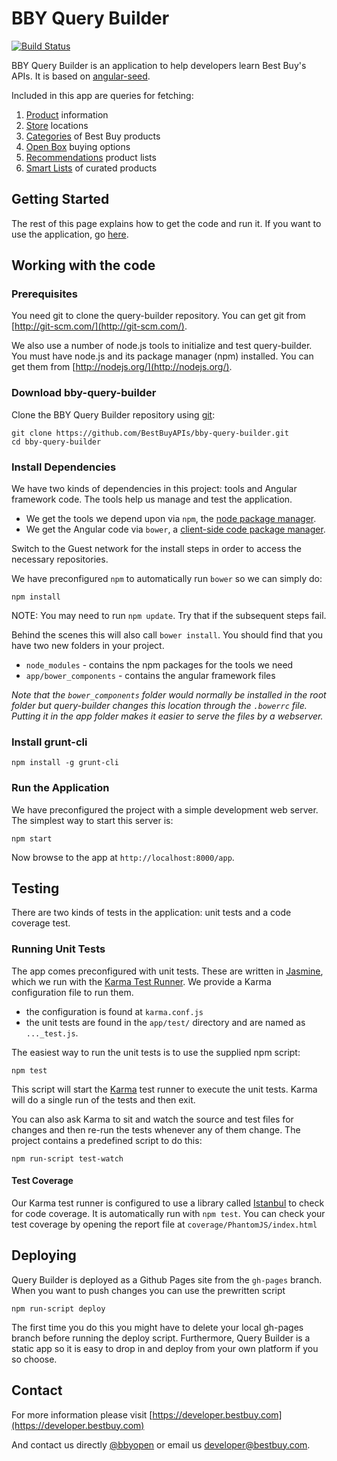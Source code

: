 # BBY Query Builder

[![Build Status](https://travis-ci.org/BestBuyAPIs/bby-query-builder.svg)](https://travis-ci.org/BestBuyAPIs/bby-query-builder)

BBY Query Builder is an application to help developers learn Best Buy's APIs. It is based on [angular-seed](https://github.com/angular/angular-seed).

Included in this app are queries for fetching:

1. [Product][products-tab] information
1. [Store][stores-tab] locations
1. [Categories][categories-tab] of Best Buy products
1. [Open Box][open-box-tab] buying options
1. [Recommendations][recommendations-tab] product lists
1. [Smart Lists][smart-lists-tab] of curated products

## Getting Started

The rest of this page explains how to get the code and run it. If you want to use the application, go [here](http://bestbuyapis.github.io/bby-query-builder).

## Working with the code
### Prerequisites

You need git to clone the query-builder repository. You can get git from
[http://git-scm.com/](http://git-scm.com/).

We also use a number of node.js tools to initialize and test query-builder. You must have node.js and
its package manager (npm) installed. You can get them from [http://nodejs.org/](http://nodejs.org/).

### Download bby-query-builder

Clone the BBY Query Builder repository using [git][git]:

```
git clone https://github.com/BestBuyAPIs/bby-query-builder.git
cd bby-query-builder
```

### Install Dependencies

We have two kinds of dependencies in this project: tools and Angular framework code. The tools help
us manage and test the application.

* We get the tools we depend upon via `npm`, the [node package manager][npm].
* We get the Angular code via `bower`, a [client-side code package manager][bower].

Switch to the Guest network for the install steps in order to access the necessary repositories.

We have preconfigured `npm` to automatically run `bower` so we can simply do:

```
npm install
```

NOTE: You may need to run `npm update`. Try that if the subsequent steps fail.

Behind the scenes this will also call `bower install`. You should find that you have two new
folders in your project.

* `node_modules` - contains the npm packages for the tools we need
* `app/bower_components` - contains the angular framework files

*Note that the `bower_components` folder would normally be installed in the root folder but
query-builder changes this location through the `.bowerrc` file. Putting it in the app folder makes
it easier to serve the files by a webserver.*

### Install grunt-cli

```
npm install -g grunt-cli
```

### Run the Application

We have preconfigured the project with a simple development web server. The simplest way to start
this server is:

```
npm start
```

Now browse to the app at `http://localhost:8000/app`.

## Testing

There are two kinds of tests in the application: unit tests and a code coverage test.

### Running Unit Tests

The app comes preconfigured with unit tests. These are written in
[Jasmine][jasmine], which we run with the [Karma Test Runner][karma]. We provide a Karma
configuration file to run them.

* the configuration is found at `karma.conf.js`
* the unit tests are found in the `app/test/` directory and are named as `..._test.js`.

The easiest way to run the unit tests is to use the supplied npm script:

```
npm test
```

This script will start the [Karma][karma] test runner to execute the unit tests. Karma will do a single run of the tests and then exit.

You can also ask Karma to sit and watch the source and test files for changes and then re-run the tests whenever any of them change. The project contains a predefined script to do this:

```
npm run-script test-watch
```
#### Test Coverage
Our Karma test runner is configured to use a library called [Istanbul][istanbul] to check for code coverage. It is automatically run with `npm test`. You can check your test coverage by opening the report file at `coverage/PhantomJS/index.html`

## Deploying
Query Builder is deployed as a Github Pages site from the `gh-pages` branch. When you want to push changes you can use the prewritten script 
```
npm run-script deploy
```
The first time you do this you might have to delete your local gh-pages branch before running the deploy script. Furthermore, Query Builder is a static app so it is easy to drop in and deploy from your own platform if you so choose.

## Contact

For more information please visit [https://developer.bestbuy.com](https://developer.bestbuy.com)

And contact us directly [@bbyopen](https://twitter.com/bbyopen) or email us [developer@bestbuy.com](mailto:developer@bestbuy.com).


[angular]: http://angularjs.org/
[git]: http://git-scm.com/
[bower]: http://bower.io
[npm]: https://www.npmjs.org/
[node]: http://nodejs.org
[jasmine]: http://jasmine.github.io
[karma]: http://karma-runner.github.io
[grunt]: http://gruntjs.com/
[zeroclipboard]: https://github.com/zeroclipboard/zeroclipboard
[istanbul]: https://gotwarlost.github.io/istanbul/
[stores-tab]: https://bestbuyapis.github.io/bby-query-builder/#/stores
[products-tab]: https://bestbuyapis.github.io/bby-query-builder/#/productSearch
[categories-tab]: https://bestbuyapis.github.io/bby-query-builder/#/categories
[open-box-tab]: https://bestbuyapis.github.io/bby-query-builder/#/openbox
[recommendations-tab]: https://bestbuyapis.github.io/bby-query-builder/#/recommendations
[smart-lists-tab]:https://bestbuyapis.github.io/bby-query-builder/#/smartlists
